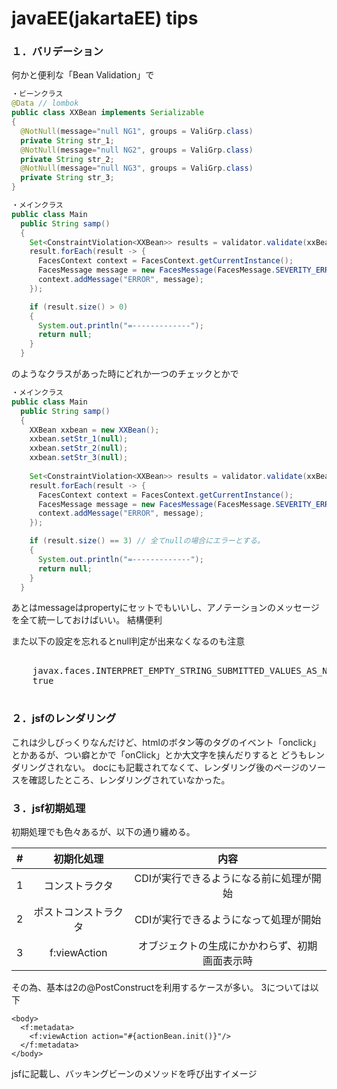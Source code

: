 # javaEE(jakartaEE) tips

### １．バリデーション

何かと便利な「Bean Validation」で

~~~java
・ビーンクラス
@Data // lombok
public class XXBean implements Serializable
{
  @NotNull(message="null NG1", groups = ValiGrp.class)
  private String str_1;
  @NotNull(message="null NG2", groups = ValiGrp.class)
  private String str_2;
  @NotNull(message="null NG3", groups = ValiGrp.class)
  private String str_3;
}
~~~

~~~java
・メインクラス
public class Main
  public String samp()
  {
    Set<ConstraintViolation<XXBean>> results = validator.validate(xxBean, ValiGrp.class);
    result.forEach(result -> {
      FacesContext context = FacesContext.getCurrentInstance();
      FacesMessage message = new FacesMessage(FacesMessage.SEVERITY_ERROR, result.getMessage(), "");
      context.addMessage("ERROR", message);
    });

    if (result.size() > 0)
    {
      System.out.println("=-------------");
      return null;
    }
  }
~~~

のようなクラスがあった時にどれか一つのチェックとかで

~~~java
・メインクラス
public class Main
  public String samp()
  {
    XXBean xxbean = new XXBean();
    xxbean.setStr_1(null);
    xxbean.setStr_2(null);
    xxbean.setStr_3(null);
  
    Set<ConstraintViolation<XXBean>> results = validator.validate(xxBean, ValiGrp.class);
    result.forEach(result -> {
      FacesContext context = FacesContext.getCurrentInstance();
      FacesMessage message = new FacesMessage(FacesMessage.SEVERITY_ERROR, result.getMessage(), "");
      context.addMessage("ERROR", message);
    });

    if (result.size() == 3) // 全てnullの場合にエラーとする。
    {
      System.out.println("=-------------");
      return null;
    }
  }
~~~

あとはmessageはpropertyにセットでもいいし、アノテーションのメッセージを全て統一しておけばいい。
結構便利

また以下の設定を忘れるとnull判定が出来なくなるのも注意

<pre>
<context-param>
    <param-name>javax.faces.INTERPRET_EMPTY_STRING_SUBMITTED_VALUES_AS_NULL</param-name>
    <param-value>true</param-value>
</context-param>
</pre>

### ２．jsfのレンダリング

これは少しびっくりなんだけど、htmlのボタン等のタグのイベント「onclick」とかあるが、つい癖とかで「onClick」とか大文字を挟んだりすると
どうもレンダリングされない。
docにも記載されてなくて、レンダリング後のページのソースを確認したところ、レンダリングされていなかった。

### ３．jsf初期処理

初期処理でも色々あるが、以下の通り纏める。

|#|初期化処理|内容|
|:--:|:--:|:--:|
|1|コンストラクタ|CDIが実行できるようになる前に処理が開始|
|2|ポストコンストラクタ|CDIが実行できるようになって処理が開始|
|3|f:viewAction|オブジェクトの生成にかかわらず、初期画面表示時|

その為、基本は2の@PostConstructを利用するケースが多い。
3については以下

~~~xhtml
<body>
  <f:metadata>
    <f:viewAction action="#{actionBean.init()}"/>
  </f:metadata>
</body>
~~~

jsfに記載し、バッキングビーンのメソッドを呼び出すイメージ
